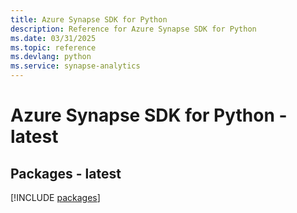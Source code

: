 ```yaml
---
title: Azure Synapse SDK for Python
description: Reference for Azure Synapse SDK for Python
ms.date: 03/31/2025
ms.topic: reference
ms.devlang: python
ms.service: synapse-analytics
---
```

# Azure Synapse SDK for Python - latest
## Packages - latest
[!INCLUDE [packages](synapse-index.md)]